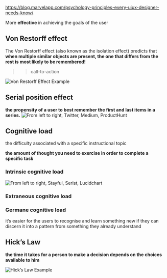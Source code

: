 https://blog.marvelapp.com/psychology-principles-every-uiux-designer-needs-know/

More **effective** in achieving the goals of the user

## Von Restorff effect
The Von Restorff effect (also known as the isolation effect) predicts that **when multiple similar objects are present, the one that differs from the rest is most likely to be remembered!**

>> call-to-action

![Von Restorff Effect Example](https://blog.marvelapp.com/wp-content/uploads/2017/06/19hp1-4D43u4FUi9w5HTZzQ.png)

## Serial position effect

**the propensity of a user to best remember the first and last items in a series.**
![From left to right, Twitter, Medium, ProductHunt](https://blog.marvelapp.com/wp-content/uploads/2017/06/1CpPcu45_U03GXNeJ9PKo7A.png)

## Cognitive load
the difficulty associated with a specific instructional topic

**the amount of thought you need to exercise in order to complete a specific task**

### Intrinsic cognitive load
![From left to right, Stayful, Serist, Lucidchart](https://blog.marvelapp.com/wp-content/uploads/2017/06/10dupJKct795FFvJnJchbEA.png)
### Extraneous cognitive load

 

 
### Germane cognitive load
it’s easier for the users to recognise and learn something new if they can discern it into a pattern from something they already understand


## Hick’s Law

**the time it takes for a person to make a decision depends on the choices available to him**

![Hick’s Law Example](https://blog.marvelapp.com/wp-content/uploads/2017/06/1WLT8LMUF7RqozfG38TIL3A.png)